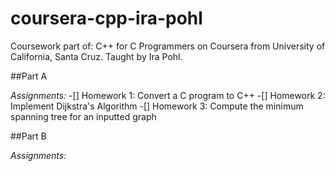 # coursera-cpp-ira-pohl
Coursework part of: C++ for C Programmers on Coursera from University of California, Santa Cruz. 
Taught by Ira Pohl.

##Part A

*Assignments:*
-[] Homework 1: Convert a C program to C++
-[] Homework 2: Implement Dijkstra's Algorithm
-[] Homework 3: Compute the minimum spanning tree for an inputted graph


##Part B

*Assignments:*

